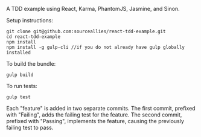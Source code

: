 A TDD example using React, Karma, PhantomJS, Jasmine, and Sinon.

Setup instructions:

    git clone git@github.com:sourceallies/react-tdd-example.git
    cd react-tdd-example
    npm install
    npm install -g gulp-cli //if you do not already have gulp globally installed
    
To build the bundle:

    gulp build
    
To run tests:

    gulp test
    
Each "feature" is added in two separate commits.  The first commit, prefixed with "Failing", adds the failing test for the feature.  The second commit, prefixed with "Passing", implements the feature, causing the previously failing test to pass.
